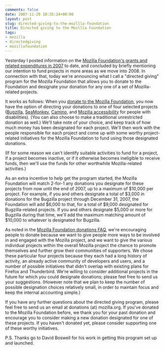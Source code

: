 ```yaml
---
comments: false
date: 2007-11-20 18:35:24+00:00
layout: post
slug: directed-giving-to-the-mozllla-foundation
title: Directed giving to the Mozllla Foundation
tags:
- mozilla
- directedgiving
- mozillafoundation
---
```


Yesterday I posted information on the [Mozilla Foundation's grants and related expenditures in 2007](http://hecker.org/mozilla/foundation-grants-2007) to date, and concluded by briefly mentioning our intention to fund projects in more areas as we move into 2008. In connection with that, today we're announcing what I call a "directed giving" program for the Mozilla Foundation that allows you to donate to the Foundation and designate your donation for any one of a set of Mozilla-related projects.

It works as follows: When you [donate to the Mozilla Foundation](http://www.mozilla.org/foundation/donate.html), you now have the option of directing your donations to one of four selected projects ([Bugzilla](http://www.bugzilla.org/donate/), [SeaMonkey](http://www.seamonkey-project.org/donate), [Camino](http://www.caminobrowser.org/donate/), and [Mozilla accessibility](http://www.mozilla.org/access/donate.html) for people with disabilities). (You can also choose to make a traditional unrestricted donation as well.)  We'll take note of your choice, and keep track of how much money has been designated for each project. We'll then work with the people responsible for each project and come up with some worthy project-related initiatives for the Mozilla Foundation to fund using those designated donations.

(If for some reason we can't identify suitable activities to fund for a project, if a project becomes inactive, or if it otherwise becomes ineligible to receive funds, then we'll use the funds for other worthwhile Mozilla-related activities.)

As an extra incentive to help get the program started, the Mozilla Foundation will match 2-for-1 any donations you designate for these projects from now until the end of 2007, up to a maximum of $10,000 per project. For example, if you and others designate a total of $3,000 in donations for the Bugzilla project through December 31, 2007, the Foundation will add $6,000 to that, for a total of $9,000 designated for Bugzilla-related projects. If you and others designate $5,000 or more for Bugzilla during that time, we'll add the maximum matching amount of $10,000 to whatever is designated for Bugzilla.

As noted in the [Mozilla Foundation donations FAQ](http://www.mozilla.org/foundation/donate_faq.html), we're encouraging people to donate because we want to give people more ways to be involved in and engaged with the Mozilla project, and we want to give the various individual projects within the overall Mozilla project the chance to promote themselves and further grow their communities of supporters. We chose these particular four projects because they each had a long history of activity, an already active community of developers and users, and a number of possible initiatives that didn't overlap with existing plans for Firefox and Thunderbird. We're willing to consider additional projects in the future for which you could designate donations; please feel free to send us your suggestions. (However note that we plan to keep the number of possible designation choices relatively small, in order to maintain focus and keep the internal accounting simple.)

If you have any further questions about the directed giving program, please feel free to send us an email at donations (at) mozilla.org. If you've donated to the Mozilla Foundation before, we thank you for your past donation and encourage you to consider making a new donation designated for one of these projects. If you haven't donated yet, please consider supporting one of these worthy initiatives.

P.S. Thanks go to David Boswell for his work in getting this program set up and launched.
